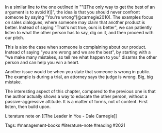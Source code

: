 In a similar line to the one outlined in ""[[The only way to get the best of an argument is to avoid it]]", the idea is that you should never confront someone by saying "You're wrong"[@carnegie2010]. The examples focus on sales dialogues, where someone may claim that another product is better. Instead of saying "That's not true, ours is better", we can patiently listen to what the other person has to say, dig on it, and then proceed with our pitch. 

This is also the case when someone is complaining about our product. Instead of saying "you are wrong and we are the best", by starting with a "we make many mistakes, so tell me what happen to you" disarms the other person and can help you win a heart. 

Another issue would be when you state that someone is wrong in public. The example is during a trial, an attorney says the judge is wrong. Big, big mistake. 

The interesting aspect of this chapter, compared to the previous one is that the author actually shows a way to educate the other person, without a passive-aggressive attitude. It is a matter of forms, not of content. First listen, then build upon. 

Literature note on [[The Leader in You - Dale Carnegie]]

Tags: #management-books #literature-note #reading #2021